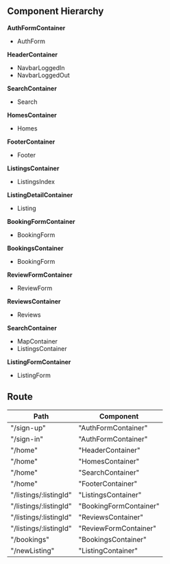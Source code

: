 ## Component Hierarchy

**AuthFormContainer**
- AuthForm

**HeaderContainer**
- NavbarLoggedIn
- NavbarLoggedOut

**SearchContainer**
- Search

**HomesContainer**
- Homes

**FooterContainer**
- Footer

**ListingsContainer**
- ListingsIndex

**ListingDetailContainer**
- Listing

**BookingFormContainer**
- BookingForm

**BookingsContainer**
- BookingForm

**ReviewFormContainer**
- ReviewForm

**ReviewsContainer**
- Reviews

**SearchContainer**
- MapContainer
- ListingsContainer

**ListingFormContainer**
- ListingForm

## Route

|Path	| Component|
|-----|----------|
|"/sign-up"	| "AuthFormContainer"|
|"/sign-in"	| "AuthFormContainer"|
|"/home"	| "HeaderContainer"|
|"/home"	| "HomesContainer"|
|"/home"	| "SearchContainer"|
|"/home"	| "FooterContainer"|
|"/listings/:listingId"	| "ListingsContainer"|
|"/listings/:listingId" |	"BookingFormContainer"|
|"/listings/:listingId" |	"ReviewsContainer"|
|"/listings/:listingId" |	"ReviewFormContainer"|
|"/bookings" |	"BookingsContainer"|
|"/newListing" |	"ListingContainer"|
